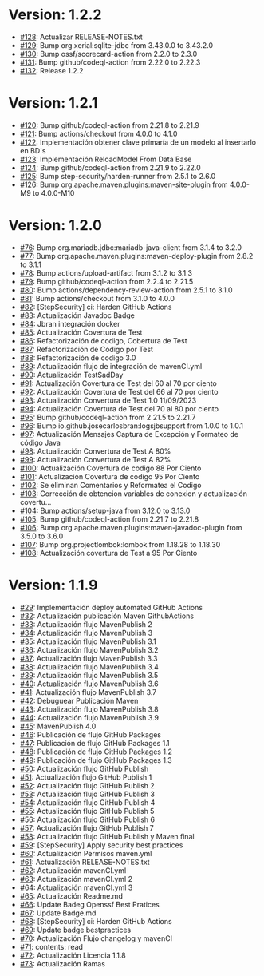 # Version: 1.2.2

* [#128](https://github.com/Jbranadev/JBSqlUtils/pull/128): Actualizar RELEASE-NOTES.txt
* [#129](https://github.com/Jbranadev/JBSqlUtils/pull/129): Bump org.xerial:sqlite-jdbc from 3.43.0.0 to 3.43.2.0
* [#130](https://github.com/Jbranadev/JBSqlUtils/pull/130): Bump ossf/scorecard-action from 2.2.0 to 2.3.0
* [#131](https://github.com/Jbranadev/JBSqlUtils/pull/131): Bump github/codeql-action from 2.22.0 to 2.22.3
* [#132](https://github.com/Jbranadev/JBSqlUtils/pull/132): Release 1.2.2


# Version: 1.2.1

* [#120](https://github.com/Jbranadev/JBSqlUtils/pull/120): Bump github/codeql-action from 2.21.8 to 2.21.9
* [#121](https://github.com/Jbranadev/JBSqlUtils/pull/121): Bump actions/checkout from 4.0.0 to 4.1.0
* [#122](https://github.com/Jbranadev/JBSqlUtils/pull/122): Implementación obtener clave primaría de un modelo al insertarlo en BD's
* [#123](https://github.com/Jbranadev/JBSqlUtils/pull/123): Implementación ReloadModel From Data Base
* [#124](https://github.com/Jbranadev/JBSqlUtils/pull/124): Bump github/codeql-action from 2.21.9 to 2.22.0
* [#125](https://github.com/Jbranadev/JBSqlUtils/pull/125): Bump step-security/harden-runner from 2.5.1 to 2.6.0
* [#126](https://github.com/Jbranadev/JBSqlUtils/pull/126): Bump org.apache.maven.plugins:maven-site-plugin from 4.0.0-M9 to 4.0.0-M10


# Version: 1.2.0

* [#76](https://github.com/Jbranadev/JBSqlUtils/pull/76): Bump org.mariadb.jdbc:mariadb-java-client from 3.1.4 to 3.2.0
* [#77](https://github.com/Jbranadev/JBSqlUtils/pull/77): Bump org.apache.maven.plugins:maven-deploy-plugin from 2.8.2 to 3.1.1
* [#78](https://github.com/Jbranadev/JBSqlUtils/pull/78): Bump actions/upload-artifact from 3.1.2 to 3.1.3
* [#79](https://github.com/Jbranadev/JBSqlUtils/pull/79): Bump github/codeql-action from 2.2.4 to 2.21.5
* [#80](https://github.com/Jbranadev/JBSqlUtils/pull/80): Bump actions/dependency-review-action from 2.5.1 to 3.1.0
* [#81](https://github.com/Jbranadev/JBSqlUtils/pull/81): Bump actions/checkout from 3.1.0 to 4.0.0
* [#82](https://github.com/Jbranadev/JBSqlUtils/pull/82): [StepSecurity] ci: Harden GitHub Actions
* [#83](https://github.com/Jbranadev/JBSqlUtils/pull/83): Actualización Javadoc Badge
* [#84](https://github.com/Jbranadev/JBSqlUtils/pull/84): Jbran integración docker
* [#85](https://github.com/Jbranadev/JBSqlUtils/pull/85): Actualización Covertura de Test
* [#86](https://github.com/Jbranadev/JBSqlUtils/pull/86): Refactorización de codigo, Cobertura de Test
* [#87](https://github.com/Jbranadev/JBSqlUtils/pull/87): Refactorización de Código por Test
* [#88](https://github.com/Jbranadev/JBSqlUtils/pull/88): Refactorización de codigo 3.0
* [#89](https://github.com/Jbranadev/JBSqlUtils/pull/89): Actualización flujo de integración de mavenCI.yml
* [#90](https://github.com/Jbranadev/JBSqlUtils/pull/90): Actualización TestSadDay
* [#91](https://github.com/Jbranadev/JBSqlUtils/pull/91): Actualización Covertura de Test del 60 al 70 por ciento
* [#92](https://github.com/Jbranadev/JBSqlUtils/pull/92): Actualización Covertura de Test del 66 al 70 por ciento
* [#93](https://github.com/Jbranadev/JBSqlUtils/pull/93): Actualización Convertura de Test 1.0 11/09/2023
* [#94](https://github.com/Jbranadev/JBSqlUtils/pull/94): Actualización Covertura de Test del 70 al 80 por ciento
* [#95](https://github.com/Jbranadev/JBSqlUtils/pull/95): Bump github/codeql-action from 2.21.5 to 2.21.7
* [#96](https://github.com/Jbranadev/JBSqlUtils/pull/96): Bump io.github.josecarlosbran:logsjbsupport from 1.0.0 to 1.0.1
* [#97](https://github.com/Jbranadev/JBSqlUtils/pull/97): Actualización Mensajes Captura de Excepción y Formateo de código Java
* [#98](https://github.com/Jbranadev/JBSqlUtils/pull/98): Actualización Convertura de Test A 80%
* [#99](https://github.com/Jbranadev/JBSqlUtils/pull/99): Actualización Convertura de Test A 82%
* [#100](https://github.com/Jbranadev/JBSqlUtils/pull/100): Actualización Covertura de codigo 88 Por Ciento
* [#101](https://github.com/Jbranadev/JBSqlUtils/pull/101): Actualización Covertura de codigo 95 Por Ciento
* [#102](https://github.com/Jbranadev/JBSqlUtils/pull/102): Se eliminan Comentarios y Reformatea el Codigo
* [#103](https://github.com/Jbranadev/JBSqlUtils/pull/103): Corrección de obtencion variables de conexion y actualización covertu…
* [#104](https://github.com/Jbranadev/JBSqlUtils/pull/104): Bump actions/setup-java from 3.12.0 to 3.13.0
* [#105](https://github.com/Jbranadev/JBSqlUtils/pull/105): Bump github/codeql-action from 2.21.7 to 2.21.8
* [#106](https://github.com/Jbranadev/JBSqlUtils/pull/106): Bump org.apache.maven.plugins:maven-javadoc-plugin from 3.5.0 to 3.6.0
* [#107](https://github.com/Jbranadev/JBSqlUtils/pull/107): Bump org.projectlombok:lombok from 1.18.28 to 1.18.30
* [#108](https://github.com/Jbranadev/JBSqlUtils/pull/108): Actualización covertura de Test a 95 Por Ciento


# Version: 1.1.9

* [#29](https://github.com/Jbranadev/JBSqlUtils/pull/29): Implementación deploy automated GitHub Actions
* [#32](https://github.com/Jbranadev/JBSqlUtils/pull/32): Actualización publicación Maven GithubActions
* [#33](https://github.com/Jbranadev/JBSqlUtils/pull/33): Actualización flujo MavenPublish 2
* [#34](https://github.com/Jbranadev/JBSqlUtils/pull/34): Actualización flujo MavenPublish 3
* [#35](https://github.com/Jbranadev/JBSqlUtils/pull/35): Actualización flujo MavenPublish 3.1
* [#36](https://github.com/Jbranadev/JBSqlUtils/pull/36): Actualización flujo MavenPublish 3.2
* [#37](https://github.com/Jbranadev/JBSqlUtils/pull/37): Actualización flujo MavenPublish 3.3
* [#38](https://github.com/Jbranadev/JBSqlUtils/pull/38): Actualización flujo MavenPublish 3.4
* [#39](https://github.com/Jbranadev/JBSqlUtils/pull/39): Actualización flujo MavenPublish 3.5
* [#40](https://github.com/Jbranadev/JBSqlUtils/pull/40): Actualización flujo MavenPublish 3.6
* [#41](https://github.com/Jbranadev/JBSqlUtils/pull/41): Actualización flujo MavenPublish 3.7
* [#42](https://github.com/Jbranadev/JBSqlUtils/pull/42): Debuguear Publicación Maven
* [#43](https://github.com/Jbranadev/JBSqlUtils/pull/43): Actualización flujo MavenPublish 3.8
* [#44](https://github.com/Jbranadev/JBSqlUtils/pull/44): Actualización flujo MavenPublish 3.9
* [#45](https://github.com/Jbranadev/JBSqlUtils/pull/45): MavenPublish 4.0
* [#46](https://github.com/Jbranadev/JBSqlUtils/pull/46): Publicación de flujo GitHub Packages
* [#47](https://github.com/Jbranadev/JBSqlUtils/pull/47): Publicación de flujo GitHub Packages 1.1
* [#48](https://github.com/Jbranadev/JBSqlUtils/pull/48): Publicación de flujo GitHub Packages 1.2
* [#49](https://github.com/Jbranadev/JBSqlUtils/pull/49): Publicación de flujo GitHub Packages 1.3
* [#50](https://github.com/Jbranadev/JBSqlUtils/pull/50): Actualización flujo GitHub Publish
* [#51](https://github.com/Jbranadev/JBSqlUtils/pull/51): Actualización flujo GitHub Publish 1
* [#52](https://github.com/Jbranadev/JBSqlUtils/pull/52): Actualización flujo GitHub Publish 2
* [#53](https://github.com/Jbranadev/JBSqlUtils/pull/53): Actualización flujo GitHub Publish 3
* [#54](https://github.com/Jbranadev/JBSqlUtils/pull/54): Actualización flujo GitHub Publish 4
* [#55](https://github.com/Jbranadev/JBSqlUtils/pull/55): Actualización flujo GitHub Publish 5
* [#56](https://github.com/Jbranadev/JBSqlUtils/pull/56): Actualización flujo GitHub Publish 6
* [#57](https://github.com/Jbranadev/JBSqlUtils/pull/57): Actualización flujo GitHub Publish 7
* [#58](https://github.com/Jbranadev/JBSqlUtils/pull/58): Actualización flujo GitHub Publish y Maven final
* [#59](https://github.com/Jbranadev/JBSqlUtils/pull/59): [StepSecurity] Apply security best practices
* [#60](https://github.com/Jbranadev/JBSqlUtils/pull/60): Actualización Permisos maven.yml
* [#61](https://github.com/Jbranadev/JBSqlUtils/pull/61): Actualización RELEASE-NOTES.txt
* [#62](https://github.com/Jbranadev/JBSqlUtils/pull/62): Actualización mavenCI.yml
* [#63](https://github.com/Jbranadev/JBSqlUtils/pull/63): Actualización mavenCI.yml 2
* [#64](https://github.com/Jbranadev/JBSqlUtils/pull/64): Actualización mavenCI.yml 3
* [#65](https://github.com/Jbranadev/JBSqlUtils/pull/65): Actualización Readme.md
* [#66](https://github.com/Jbranadev/JBSqlUtils/pull/66): Update Badeg Openssf Best Pratices
* [#67](https://github.com/Jbranadev/JBSqlUtils/pull/67): Update Badge.md
* [#68](https://github.com/Jbranadev/JBSqlUtils/pull/68): [StepSecurity] ci: Harden GitHub Actions
* [#69](https://github.com/Jbranadev/JBSqlUtils/pull/69): Update badge bestpractices
* [#70](https://github.com/Jbranadev/JBSqlUtils/pull/70): Actualización Flujo changelog y mavenCI
* [#71](https://github.com/Jbranadev/JBSqlUtils/pull/71): contents: read
* [#72](https://github.com/Jbranadev/JBSqlUtils/pull/72): Actualización Licencia 1.1.8
* [#73](https://github.com/Jbranadev/JBSqlUtils/pull/73): Actualización Ramas
